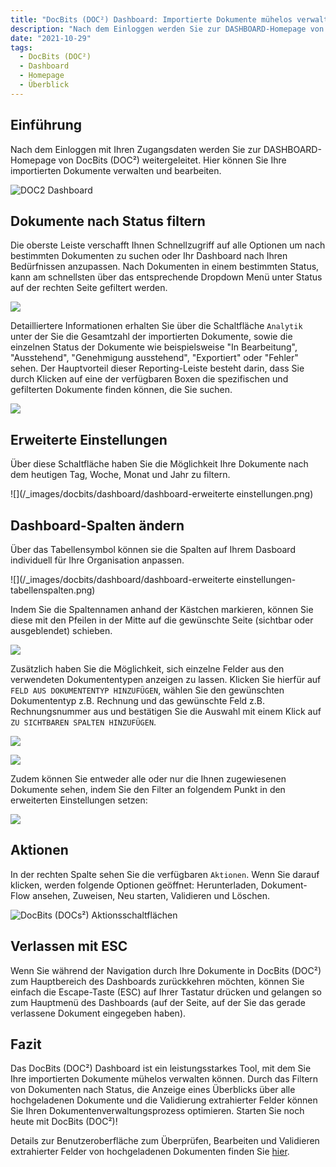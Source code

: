 ```yaml
---
title: "DocBits (DOC²) Dashboard: Importierte Dokumente mühelos verwalten"
description: "Nach dem Einloggen werden Sie zur DASHBOARD-Homepage von DocBits (DOC²) weitergeleitet. Hier können Sie Ihre importierten Dokumente verwalten und bearbeiten. Erfahren Sie hier, wie Sie das Dashboard nutzen können."
date: "2021-10-29"
tags:
  - DocBits (DOC²)
  - Dashboard
  - Homepage
  - Überblick
---
```



## **Einführung**

Nach dem Einloggen mit Ihren Zugangsdaten werden Sie zur DASHBOARD-Homepage von DocBits (DOC²) weitergeleitet. Hier können Sie Ihre importierten Dokumente verwalten und bearbeiten.

![DOC2 Dashboard](/_images/docbits/dashboard/dashboard.png)


## **Dokumente nach Status filtern**

Die oberste Leiste verschafft Ihnen Schnellzugriff auf alle Optionen um nach bestimmten Dokumenten zu suchen oder Ihr Dashboard nach Ihren Bedürfnissen anzupassen. Nach Dokumenten in einem bestimmten Status, kann am schnellsten über das entsprechende Dropdown Menü unter Status auf der rechten Seite gefiltert werden.

![](/_images/docbits/dashboard/dashboard-status.png)


Detailliertere Informationen erhalten Sie über die Schaltfläche `Analytik` unter der Sie die Gesamtzahl der importierten Dokumente, sowie die einzelnen Status der Dokumente wie beispielsweise "In Bearbeitung", "Ausstehend", "Genehmigung ausstehend", "Exportiert" oder "Fehler" sehen. Der Hauptvorteil dieser Reporting-Leiste besteht darin, dass Sie durch Klicken auf eine der verfügbaren Boxen die spezifischen und gefilterten Dokumente finden können, die Sie suchen.

![](/_images/docbits/dashboard/dashboard-analytik.png)

## **Erweiterte Einstellungen**

Über diese Schaltfläche haben Sie die Möglichkeit Ihre Dokumente nach dem heutigen Tag, Woche, Monat und Jahr zu filtern.

![](/_images/docbits/dashboard/dashboard-erweiterte einstellungen.png)

## **Dashboard-Spalten ändern**

Über das Tabellensymbol können sie die Spalten auf Ihrem Dasboard individuell für Ihre Organisation anpassen.

![](/_images/docbits/dashboard/dashboard-erweiterte einstellungen-tabellenspalten.png)

Indem Sie die Spaltennamen anhand der Kästchen markieren, können Sie diese mit den Pfeilen in der Mitte auf die gewünschte Seite (sichtbar oder ausgeblendet) schieben.

![](/_images/docbits/dashboard/dashboard-spalten-einstellungen.png)

Zusätzlich haben Sie die Möglichkeit, sich einzelne Felder aus den verwendeten Dokumententypen anzeigen zu lassen. Klicken Sie hierfür auf `FELD AUS DOKUMENTENTYP HINZUFÜGEN`, wählen Sie den gewünschten Dokumententyp z.B. Rechnung und das gewünschte Feld z.B. Rechnungsnummer aus und bestätigen Sie die Auswahl mit einem Klick auf `ZU SICHTBAREN SPALTEN HINZUFÜGEN`.

![](/_images/docbits/dashboard/dashboard-spalten-einstellungen-feld-aus-dokumententyp.png)

![](/_images/docbits/dashboard/dashboard-rechnungsnummer.png)


Zudem können Sie entweder alle oder nur die Ihnen zugewiesenen Dokumente sehen, indem Sie den Filter an folgendem Punkt in den erweiterten Einstellungen setzen:

![](/_images/docbits/dashboard/dashboard-zugewiesen-an.png)


## **Aktionen**

In der rechten Spalte sehen Sie die verfügbaren `Aktionen`. Wenn Sie darauf klicken, werden folgende Optionen geöffnet: Herunterladen, Dokument-Flow ansehen, Zuweisen, Neu starten, Validieren und Löschen.

![DocBits (DOCs²) Aktionsschaltflächen](/_images/docbits/dashboard/dashboard-aktionen_dokument.gif)

## **Verlassen mit ESC**

Wenn Sie während der Navigation durch Ihre Dokumente in DocBits (DOC²) zum Hauptbereich des Dashboards zurückkehren möchten, können Sie einfach die Escape-Taste (ESC) auf Ihrer Tastatur drücken und gelangen so zum Hauptmenü des Dashboards (auf der Seite, auf der Sie das gerade verlassene Dokument eingegeben haben).

## **Fazit**

Das DocBits (DOC²) Dashboard ist ein leistungsstarkes Tool, mit dem Sie Ihre importierten Dokumente mühelos verwalten können. Durch das Filtern von Dokumenten nach Status, die Anzeige eines Überblicks über alle hochgeladenen Dokumente und die Validierung extrahierter Felder können Sie Ihren Dokumentenverwaltungsprozess optimieren. Starten Sie noch heute mit DocBits (DOC²)!

Details zur Benutzeroberfläche zum Überprüfen, Bearbeiten und Validieren extrahierter Felder von hochgeladenen Dokumenten finden Sie [hier](/docbits/document-validation/).

